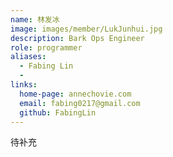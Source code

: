 ```yaml
---
name: 林发冰
image: images/member/LukJunhui.jpg
description: Bark Ops Engineer
role: programmer
aliases:
  - Fabing Lin
  - 
links:
  home-page: annechovie.com
  email: fabing0217@gmail.com
  github: FabingLin
---
```


待补充
